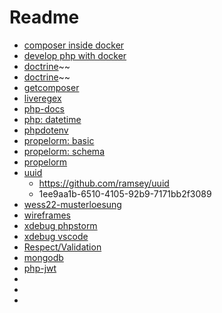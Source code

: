 # Readme

- [composer inside docker](https://stackoverflow.com/questions/51443557/how-to-install-php-composer-inside-a-docker-container)
- [develop php with docker](https://www.sitepoint.com/docker-php-development-environment/)
- [doctrine](https://github.com/doctrine/orm)~~
- [doctrine](https://www.doctrine-project.org/projects/orm.html)~~
- [getcomposer](https://getcomposer.org/download/)
- [liveregex](https://www.phpliveregex.com/)
- [php-docs](https://www.php.net/manual/en/control-structures.foreach.php)
- [php: datetime](https://www.php.net/manual/en/datetime.gettimestamp.php)
- [phpdotenv](https://github.com/vlucas/phpdotenv)
- [propelorm: basic](http://propelorm.org/documentation/03-basic-crud.html)
- [propelorm: schema](http://propelorm.org/documentation/reference/schema.html)
- [propelorm](http://propelorm.org/)
- [uuid](https://www.uuidgenerator.net/dev-corner/php)
  - https://github.com/ramsey/uuid
  - 1ee9aa1b-6510-4105-92b9-7171bb2f3089
- [wess22-musterloesung](https://inf-git.fh-rosenheim.de/b.wick/wess22-musterloesung)
- [wireframes](https://www.figma.com/file/rJgqXhmzwbCIQe8fPSpuv1/we-not-reddit?node-id=0%3A1)
- [xdebug phpstorm](https://www.jetbrains.com/help/phpstorm/configuring-xdebug.html#configuring-xdebug-vagrant)
- [xdebug vscode](https://dev.to/jackmiras/xdebug-in-vscode-with-docker-379l)
- [Respect/Validation](https://github.com/Respect/Validation)
- [mongodb](https://www.mongodb.com/docs/php-library/current/tutorial/install-php-library/)
- [php-jwt](https://github.com/firebase/php-jwt)
- []()
- []()
- []()
